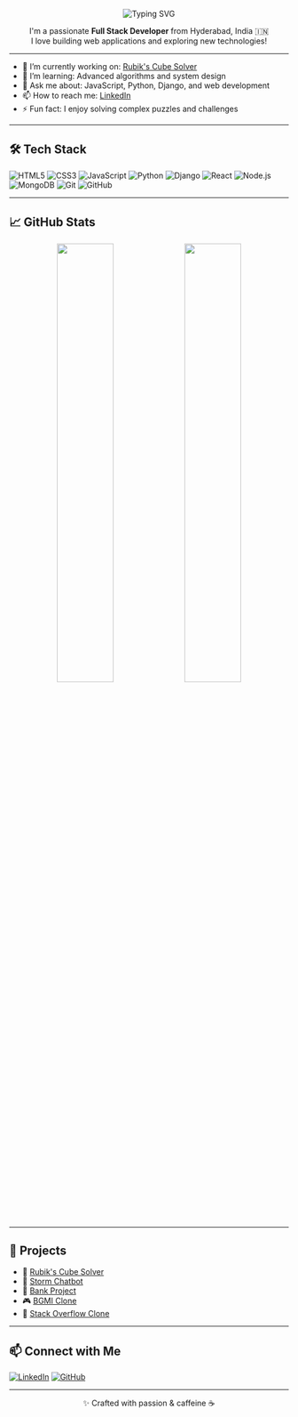 <p align="center">
  <img src="https://readme-typing-svg.demolab.com?font=Orbitron&size=35&pause=1000&color=9283AB&background=1F1C2C00&center=true&vCenter=true&width=600&lines=+Kartik+Kotnala;🚀+Full+Stack+Developer;🔥+Welcome+to+my+GitHub+profile!" alt="Typing SVG" />
</p>

<p align="center">
  I'm a passionate <strong>Full Stack Developer</strong> from Hyderabad, India 🇮🇳<br>
  I love building web applications and exploring new technologies!
</p>

---

- 🔭 I’m currently working on: [Rubik's Cube Solver](https://github.com/KartikKotnala20/Rubik-s-Cube)
- 🌱 I’m learning: Advanced algorithms and system design
- 💬 Ask me about: JavaScript, Python, Django, and web development
- 📫 How to reach me: [LinkedIn](https://www.linkedin.com/in/kartik-kotnala/)
- ⚡ Fun fact: I enjoy solving complex puzzles and challenges

---

## 🛠️ Tech Stack

![HTML5](https://img.shields.io/badge/-HTML5-E34F26?style=flat&logo=html5&logoColor=white)
![CSS3](https://img.shields.io/badge/-CSS3-1572B6?style=flat&logo=css3)
![JavaScript](https://img.shields.io/badge/-JavaScript-F7DF1E?style=flat&logo=javascript&logoColor=black)
![Python](https://img.shields.io/badge/-Python-3776AB?style=flat&logo=python&logoColor=white)
![Django](https://img.shields.io/badge/-Django-092E20?style=flat&logo=django)
![React](https://img.shields.io/badge/-React-61DAFB?style=flat&logo=react&logoColor=black)
![Node.js](https://img.shields.io/badge/-Node.js-339933?style=flat&logo=node.js)
![MongoDB](https://img.shields.io/badge/-MongoDB-47A248?style=flat&logo=mongodb)
![Git](https://img.shields.io/badge/-Git-F05032?style=flat&logo=git)
![GitHub](https://img.shields.io/badge/-GitHub-181717?style=flat&logo=github)

---

## 📈 GitHub Stats

<p align="center">
  <img src="https://github-readme-stats.vercel.app/api?username=KartikKotnala20&show_icons=true&theme=radical" width="45%" />
  <img src="https://github-readme-stats.vercel.app/api/top-langs/?username=KartikKotnala20&layout=compact&theme=radical" width="45%" />
</p>

---

## 🚀 Projects

- 🧩 [Rubik's Cube Solver](https://github.com/KartikKotnala20/Rubik-s-Cube)
- 🤖 [Storm Chatbot](https://github.com/KartikKotnala20/Storm-chatbot)
- 🏦 [Bank Project](https://github.com/KartikKotnala20/Bank-Project-Py-)
- 🎮 [BGMI Clone](https://github.com/KartikKotnala20/BgmiClone-Django)
- 💬 [Stack Overflow Clone](https://github.com/KartikKotnala20/stack-overflow)

---

## 📫 Connect with Me

[![LinkedIn](https://img.shields.io/badge/-Kartik%20Kotnala-blue?style=flat-square&logo=Linkedin&logoColor=white&link=https://www.linkedin.com/in/kartik-kotnala/)](https://www.linkedin.com/in/kartik-kotnala/)
[![GitHub](https://img.shields.io/badge/-KartikKotnala20-black?style=flat-square&logo=github&link=https://github.com/KartikKotnala20)](https://github.com/KartikKotnala20)

---

<p align="center">
  ✨ Crafted with passion & caffeine ☕
</p>

